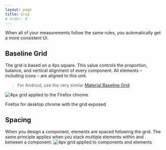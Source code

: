 ```yaml
---
layout: page
title: Grid
# order: 0
---
```


When all of your measurements follow the same rules, you automatically get a more consistent UI.

## Baseline Grid

<div class="grid-2" markdown="1">
The grid is based on a 4px square. This value controls the proportion, balance, and vertical alignment of every component. All elements &ndash; including icons &ndash; are aligned to this unit.

> For Android, use the very similar [Material Baseline Grid](https://material.io/guidelines/layout/metrics-keylines.html#metrics-keylines-baseline-grids).

</div>

![4px grid applied to the Firefox chrome](../images/grid/grid-baseline.svg)

<figcaption>Firefox for desktop chrome with the grid exposed</figcaption>


## Spacing

When you design a component, elements are spaced following the grid. The same principle applies when you stack multiple elements within and between a component.
![4px grid applied to components and elements](../images/grid/grid-spacing.svg)
